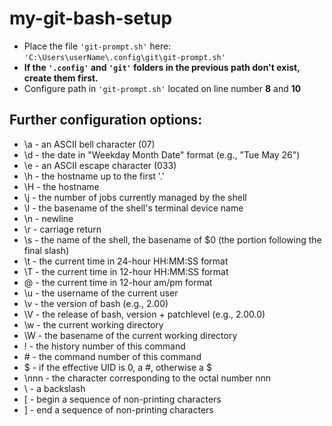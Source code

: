 # my-git-bash-setup

- Place the file `'git-prompt.sh'` here: `'C:\Users\userName\.config\git\git-prompt.sh'`
- **If the `'.config'` and `'git'` folders in the previous path don't exist, create them first.**
- Configure path in `'git-prompt.sh'` located on line number **8** and **10**

## Further configuration options:
- \a - an ASCII bell character (07)
- \d - the date in "Weekday Month Date" format (e.g., "Tue May 26")
- \e - an ASCII escape character (033)
- \h - the hostname up to the first '.'
- \H - the hostname
- \j - the number of jobs currently managed by the shell
- \l - the basename of the shell's terminal device name
- \n - newline
- \r - carriage return
- \s - the name of the shell, the basename of $0 (the portion following the final slash)
- \t - the current time in 24-hour HH:MM:SS format
- \T - the current time in 12-hour HH:MM:SS format
- \@ - the current time in 12-hour am/pm format
- \u - the username of the current user
- \v - the version of bash (e.g., 2.00)
- \V - the release of bash, version + patchlevel (e.g., 2.00.0)
- \w - the current working directory
- \W - the basename of the current working directory
- \! - the history number of this command
- \# - the command number of this command
- \$ - if the effective UID is 0, a #, otherwise a $
- \nnn - the character corresponding to the octal number nnn
- \\ - a backslash
- \[ - begin a sequence of non-printing characters
- \] - end a sequence of non-printing characters
